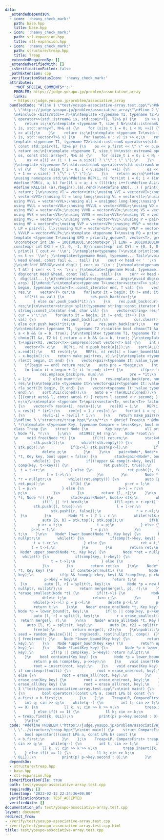 ```yaml
---
data:
  _extendedDependsOn:
  - icon: ':heavy_check_mark:'
    path: base.hpp
    title: base.hpp
  - icon: ':heavy_check_mark:'
    path: stl-expansion.hpp
    title: stl-expansion.hpp
  - icon: ':heavy_check_mark:'
    path: structure/treap.hpp
    title: Treap
  _extendedRequiredBy: []
  _extendedVerifiedWith: []
  _isVerificationFailed: false
  _pathExtension: cpp
  _verificationStatusIcon: ':heavy_check_mark:'
  attributes:
    '*NOT_SPECIAL_COMMENTS*': ''
    PROBLEM: https://judge.yosupo.jp/problem/associative_array
    links:
    - https://judge.yosupo.jp/problem/associative_array
  bundledCode: "#line 1 \"test/yosupo-associative-array.test.cpp\"\n#define PROBLEM\
    \ \"https://judge.yosupo.jp/problem/associative_array\"\n#line 2 \"stl-expansion.hpp\"\
    \n#include <bits/stdc++.h>\n\ntemplate <typename T1, typename T2>\nstd::istream&\
    \ operator>>(std::istream& is, std::pair<T1, T2>& p) {\n    is >> p.first >> p.second;\n\
    \    return is;\n}\ntemplate <typename T, size_t N>\nstd::istream& operator>>(std::istream&\
    \ is, std::array<T, N>& a) {\n    for (size_t i = 0; i < N; ++i) {\n        is\
    \ >> a[i];\n    }\n    return is;\n}\ntemplate <typename T>\nstd::istream& operator>>(std::istream&\
    \ is, std::vector<T>& v) {\n    for (auto& e : v) is >> e;\n    return is;\n}\n\
    template <typename T1, typename T2>\nstd::ostream& operator<<(std::ostream& os,\
    \ const std::pair<T1, T2>& p) {\n    os << p.first << \" \" << p.second;\n   \
    \ return os;\n}\ntemplate <typename T, size_t N>\nstd::ostream& operator<<(std::ostream&\
    \ os, const std::array<T, N>& a) {\n    for (size_t i = 0; i < N; ++i) {\n   \
    \     os << a[i] << (i + 1 == a.size() ? \"\" : \" \");\n    }\n    return os;\n\
    }\ntemplate <typename T>\nstd::ostream& operator<<(std::ostream& os, const std::vector<T>&\
    \ v) {\n    for (size_t i = 0; i < v.size(); ++i) {\n        os << v[i] << (i\
    \ + 1 == v.size() ? \"\" : \" \");\n    }\n    return os;\n}\n#line 3 \"base.hpp\"\
    \nusing namespace std;\n\n#define REP(i, n) for(int i = 0; i < (int)(n); i++)\n\
    #define FOR(i, a, b) for(ll i = a; i < (ll)(b); i++)\n#define ALL(a) (a).begin(),(a).end()\n\
    #define RALL(a) (a).rbegin(),(a).rend()\n#define END(...) { print(__VA_ARGS__);\
    \ return; }\n\nusing VI = vector<int>;\nusing VVI = vector<VI>;\nusing VVVI =\
    \ vector<VVI>;\nusing ll = long long;\nusing VL = vector<ll>;\nusing VVL = vector<VL>;\n\
    using VVVL = vector<VVL>;\nusing ull = unsigned long long;\nusing VUL = vector<ull>;\n\
    using VVUL = vector<VUL>;\nusing VVVUL = vector<VVUL>;\nusing VD = vector<double>;\n\
    using VVD = vector<VD>;\nusing VVVD = vector<VVD>;\nusing VS = vector<string>;\n\
    using VVS = vector<VS>;\nusing VVVS = vector<VVS>;\nusing VC = vector<char>;\n\
    using VVC = vector<VC>;\nusing VVVC = vector<VVC>;\nusing P = pair<int, int>;\n\
    using VP = vector<P>;\nusing VVP = vector<VP>;\nusing VVVP = vector<VVP>;\nusing\
    \ LP = pair<ll, ll>;\nusing VLP = vector<LP>;\nusing VVLP = vector<VLP>;\nusing\
    \ VVVLP = vector<VVLP>;\n\ntemplate <typename T>\nusing PQ = priority_queue<T>;\n\
    template <typename T>\nusing GPQ = priority_queue<T, vector<T>, greater<T>>;\n\
    \nconstexpr int INF = 1001001001;\nconstexpr ll LINF = 1001001001001001001ll;\n\
    constexpr int DX[] = {1, 0, -1, 0};\nconstexpr int DY[] = {0, 1, 0, -1};\n\nvoid\
    \ print() { cout << '\\n'; }\ntemplate<typename T>\nvoid print(const T &t) { cout\
    \ << t << '\\n'; }\ntemplate<typename Head, typename... Tail>\nvoid print(const\
    \ Head &head, const Tail &... tail) {\n    cout << head << ' ';\n    print(tail...);\n\
    }\n\n#ifdef DEBUG\nvoid dbg() { cerr << '\\n'; }\ntemplate<typename T>\nvoid dbg(const\
    \ T &t) { cerr << t << '\\n'; }\ntemplate<typename Head, typename... Tail>\nvoid\
    \ dbg(const Head &head, const Tail &... tail) {\n    cerr << head << ' ';\n  \
    \  dbg(tail...);\n}\n#else\ntemplate<typename... Args>\nvoid dbg(const Args &...\
    \ args) {}\n#endif\n\ntemplate<typename T>\nvector<vector<T>> split(typename vector<T>::const_iterator\
    \ begin, typename vector<T>::const_iterator end, T val) {\n    vector<vector<T>>\
    \ res;\n    vector<T> cur;\n    for(auto it = begin; it != end; it++) {\n    \
    \    if(*it == val) {\n            res.push_back(cur);\n            cur.clear();\n\
    \        } else cur.push_back(*it);\n    }\n    res.push_back(cur);\n    return\
    \ res;\n}\n\nvector<string> split(typename string::const_iterator begin, typename\
    \ string::const_iterator end, char val) {\n    vector<string> res;\n    string\
    \ cur = \"\";\n    for(auto it = begin; it != end; it++) {\n        if(*it ==\
    \ val) {\n            res.push_back(cur);\n            cur.clear();\n        }\
    \ else cur.push_back(*it);\n    }\n    res.push_back(cur);\n    return res;\n\
    }\n\ntemplate< typename T1, typename T2 >\ninline bool chmax(T1 &a, T2 b) { return\
    \ a < b && (a = b, true); }\n\ntemplate< typename T1, typename T2 >\ninline bool\
    \ chmin(T1 &a, T2 b) { return a > b && (a = b, true); }\n\ntemplate <typename\
    \ T>\npair<VI, vector<T>> compress(const vector<T> &a) {\n    int n = a.size();\n\
    \    vector<T> x;\n    REP(i, n) x.push_back(a[i]);\n    sort(ALL(x)); x.erase(unique(ALL(x)),\
    \ x.end());\n    VI res(n);\n    REP(i, n) res[i] = lower_bound(ALL(x), a[i])\
    \ - x.begin();\n    return make_pair(res, x);\n}\n\ntemplate <typename It>\nauto\
    \ rle(It begin, It end) {\n    vector<pair<typename It::value_type, int>> res;\n\
    \    if(begin == end) return res;\n    auto pre = *begin;\n    int num = 1;\n\
    \    for(auto it = begin + 1; it != end; it++) {\n        if(pre != *it) {\n \
    \           res.emplace_back(pre, num);\n            pre = *it;\n            num\
    \ = 1;\n        } else num++;\n    }\n    res.emplace_back(pre, num);\n    return\
    \ res;\n}\n\ntemplate <typename It>\nvector<pair<typename It::value_type, int>>\
    \ rle_sort(It begin, It end) {\n    vector<typename It::value_type> cloned(begin,\
    \ end);\n    sort(ALL(cloned));\n    auto e = rle(ALL(cloned));\n    sort(ALL(e),\
    \ [](const auto& l, const auto& r) { return l.second < r.second; });\n    return\
    \ e;\n}\n\ntemplate <typename T>\npair<vector<T>, vector<T>> factorial(int n)\
    \ {\n    vector<T> res(n+1), rev(n+1);\n    res[0] = 1;\n    REP(i, n) res[i+1]\
    \ = res[i] * (i+1);\n    rev[n] = 1 / res[n];\n    for(int i = n; i > 0; i--)\
    \ {\n        rev[i-1] = rev[i] * i;\n    }\n    return make_pair(res, rev);\n\
    }\n#line 3 \"structure/treap.hpp\"\n\n/**\n * @brief Treap\n * @docs docs/treap.md\n\
    \ */\ntemplate <typename Key, typename Compare = less<Key>, bool multi = false>\n\
    class Treap {\n    struct Node {\n        Key key;\n        ull pri;\n       \
    \ Node *l, *r;\n    };\n\n    mt19937_64 rng;\n    Node *root;\n    Compare comp;\n\
    \n    void free(Node *t) {\n        if(!t) return;\n        stack<Node *> stk;\n\
    \        stk.push(t);\n        while(!stk.empty()) {\n            Node *p = stk.top();\
    \ stk.pop();\n            if(p->l) stk.push(p->l);\n            if(p->r) stk.push(p->r);\n\
    \            delete p;\n        }\n    }\n\n    pair<Node*, Node*> split(Node\
    \ *t, Key key, bool upper = false) {\n        stack<pair<Node*, bool>> ret;\n\
    \        while(t) {\n            if((!upper && comp(t->key, key)) || (upper &&\
    \ comp(key, t->key))) {\n                ret.push({t, true});\n              \
    \  t = t->r;\n            } else {\n                ret.push({t, false});\n  \
    \              t = t->l;\n            }\n        }\n        Node *l = nullptr,\
    \ *r = nullptr;\n        while(!ret.empty()) {\n            auto [p, b] = ret.top();\
    \ ret.pop();\n            if(b) {\n                p->r = l;\n               \
    \ l = p;\n            } else {\n                p->l = r;\n                r =\
    \ p;\n            }\n        }\n        return {l, r};\n    }\n\n    Node* merge(Node\
    \ *l, Node *r) {\n        stack<pair<Node*, bool>> stk;\n        while(1) {\n\
    \            if(!l || !r) break;\n            if(l->pri > r->pri) {\n        \
    \        stk.push({l, true});\n                l = l->r;\n            } else {\n\
    \                stk.push({r, false});\n                r = r->l;\n          \
    \  }\n        }\n        Node *t = l ? l : r;\n        while(!stk.empty()) {\n\
    \            auto [p, b] = stk.top(); stk.pop();\n            if(b) {\n      \
    \          p->r = t;\n                t = p;\n            } else {\n         \
    \       p->l = t;\n                t = p;\n            }\n        }\n        return\
    \ t;\n    }\n\n    Node* lower_bound(Node *t, Key key) {\n        Node *ret =\
    \ nullptr;\n        while(t) {\n            if(comp(t->key, key)) {\n        \
    \        t = t->r;\n            } else {\n                ret = t;\n         \
    \       t = t->l;\n            }\n        }\n        return ret;\n    }\n\n  \
    \  Node* upper_bound(Node *t, Key key) {\n        Node *ret = nullptr;\n     \
    \   while(t) {\n            if(comp(key, t->key)) {\n                ret = t;\n\
    \                t = t->l;\n            } else {\n                t = t->r;\n\
    \            }\n        }\n        return ret;\n    }\n\n    Node* insert(Node\
    \ *t, Key key) {\n        if constexpr(!multi) {\n            Node *p = lower_bound(t,\
    \ key);\n            if(p && !comp(p->key, key) && !comp(key, p->key)) {\n   \
    \             p->key = key;\n                return t;\n            }\n      \
    \  }\n        auto [l, r] = split(t, key);\n        Node *p = new Node{key, rng(),\
    \ nullptr, nullptr};\n        return merge(merge(l, p), r);\n    }\n\n    Node\
    \ *erase_smallest(Node *t) {\n        if(!t->l) {\n            Node *r = t->r;\n\
    \            delete t;\n            return r;\n        }\n        Node *p = t;\n\
    \        while(p->l->l) p = p->l;\n        delete p->l;\n        p->l = nullptr;\n\
    \        return t;\n    }\n\n    Node* erase_one(Node *t, Key key) {\n       \
    \ Node *p = lower_bound(t, key);\n        if(!p || comp(key, p->key)) return t;\n\
    \        auto [l, r] = split(t, key);\n        r = erase_smallest(r);\n      \
    \  return merge(l, r);\n    }\n\n    Node* erase_all(Node *t, Key key) {\n   \
    \     auto [l, r] = split(t, key);\n        auto [m, r2] = split(r, key, true);\n\
    \        free(m);\n        return merge(l, r2);\n    }\n\npublic:\n    Treap(ull\
    \ seed = random_device{}()) : rng(seed), root(nullptr), comp()  {}\n    ~Treap()\
    \ { free(root); }\n    Node *lower_bound(Key key) {\n        return lower_bound(root,\
    \ key);\n    }\n    Node *upper_bound(Key key) {\n        return upper_bound(root,\
    \ key);\n    }\n    Node *find(Key key) {\n        Node *p = lower_bound(root,\
    \ key);\n        if(!p || comp(key, p->key)) return nullptr;\n        return p;\n\
    \    }\n    bool contains(Key key) {\n        Node *p = lower_bound(root, key);\n\
    \        return p && !comp(key, p->key);\n    }\n    void insert(Key key) {\n\
    \        root = insert(root, key);\n    }\n    void erase(Key key) {\n       \
    \ if constexpr(!multi) {\n            root = erase_one(root, key);\n        }\
    \ else {\n            root = erase_all(root, key);\n        }\n    }\n    void\
    \ erase_one(Key key) {\n        root = erase_one(root, key);\n    }\n    void\
    \ erase_all(Key key) {\n        root = erase_all(root, key);\n    }\n};\n#line\
    \ 3 \"test/yosupo-associative-array.test.cpp\"\n\nint main() {\n    struct CompareFirst\
    \ {\n        bool operator()(const LP& a, const LP& b) const {\n            return\
    \ a.first < b.first;\n        }\n    };\n    Treap<LP, CompareFirst> treap;\n\
    \    int q; cin >> q;\n    while(q--) {\n        int t; cin >> t;\n        if(t\
    \ == 0) {\n            ll k, v; cin >> k >> v;\n            treap.insert({k, v});\n\
    \        } else if(t == 1) {\n            ll k; cin >> k;\n            auto p\
    \ = treap.find({k, 0LL});\n            print(p? p->key.second : 0);\n        }\n\
    \    }\n}\n"
  code: "#define PROBLEM \"https://judge.yosupo.jp/problem/associative_array\"\n#include\
    \ \"../structure/treap.hpp\"\n\nint main() {\n    struct CompareFirst {\n    \
    \    bool operator()(const LP& a, const LP& b) const {\n            return a.first\
    \ < b.first;\n        }\n    };\n    Treap<LP, CompareFirst> treap;\n    int q;\
    \ cin >> q;\n    while(q--) {\n        int t; cin >> t;\n        if(t == 0) {\n\
    \            ll k, v; cin >> k >> v;\n            treap.insert({k, v});\n    \
    \    } else if(t == 1) {\n            ll k; cin >> k;\n            auto p = treap.find({k,\
    \ 0LL});\n            print(p? p->key.second : 0);\n        }\n    }\n}\n"
  dependsOn:
  - structure/treap.hpp
  - base.hpp
  - stl-expansion.hpp
  isVerificationFile: true
  path: test/yosupo-associative-array.test.cpp
  requiredBy: []
  timestamp: '2023-02-13 22:34:36+09:00'
  verificationStatus: TEST_ACCEPTED
  verifiedWith: []
documentation_of: test/yosupo-associative-array.test.cpp
layout: document
redirect_from:
- /verify/test/yosupo-associative-array.test.cpp
- /verify/test/yosupo-associative-array.test.cpp.html
title: test/yosupo-associative-array.test.cpp
---
```

